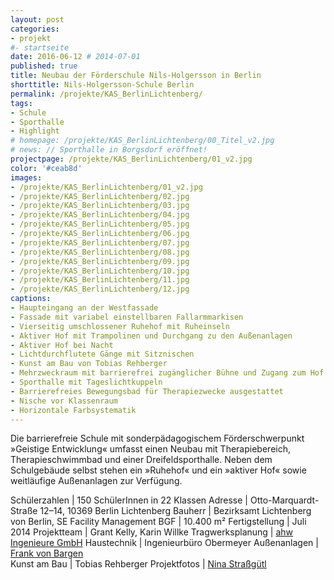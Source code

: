 ```yaml
---
layout: post
categories:
- projekt
#- startseite
date: 2016-06-12 # 2014-07-01
published: true
title: Neubau der Förderschule Nils-Holgersson in Berlin
shorttitle: Nils-Holgersson-Schule Berlin
permalink: /projekte/KAS_BerlinLichtenberg/
tags: 
- Schule
- Sporthalle
- Highlight
# homepage: /projekte/KAS_BerlinLichtenberg/00_Titel_v2.jpg
# news: // Sporthalle in Borgsdorf eröffnet!
projectpage: /projekte/KAS_BerlinLichtenberg/01_v2.jpg
color: '#ceab8d'
images:
- /projekte/KAS_BerlinLichtenberg/01_v2.jpg
- /projekte/KAS_BerlinLichtenberg/02.jpg
- /projekte/KAS_BerlinLichtenberg/03.jpg
- /projekte/KAS_BerlinLichtenberg/04.jpg
- /projekte/KAS_BerlinLichtenberg/05.jpg
- /projekte/KAS_BerlinLichtenberg/06.jpg
- /projekte/KAS_BerlinLichtenberg/07.jpg
- /projekte/KAS_BerlinLichtenberg/08.jpg
- /projekte/KAS_BerlinLichtenberg/09.jpg
- /projekte/KAS_BerlinLichtenberg/10.jpg
- /projekte/KAS_BerlinLichtenberg/11.jpg
- /projekte/KAS_BerlinLichtenberg/12.jpg
captions:
- Haupteingang an der Westfassade
- Fassade mit variabel einstellbaren Fallarmmarkisen
- Vierseitig umschlossener Ruhehof mit Ruheinseln
- Aktiver Hof mit Trampolinen und Durchgang zu den Außenanlagen
- Aktiver Hof bei Nacht
- Lichtdurchflutete Gänge mit Sitznischen
- Kunst am Bau von Tobias Rehberger
- Mehrzweckraum mit barrierefrei zugänglicher Bühne und Zugang zum Hof
- Sporthalle mit Tageslichtkuppeln
- Barrierefreies Bewegungsbad für Therapiezwecke ausgestattet
- Nische vor Klassenraum
- Horizontale Farbsystematik
---
```

Die barrierefreie Schule mit sonderpädagogischem Förderschwerpunkt »Geistige Entwicklung« umfasst einen Neubau mit Therapiebereich, Therapieschwimmbad und einer Dreifeldsporthalle. Neben dem Schulgebäude selbst stehen ein »Ruhehof« und ein »aktiver Hof« sowie weitläufige Außenanlagen zur Verfügung.

Schülerzahlen	    |	150 SchülerInnen in 22 Klassen
Adresse	            |	Otto-Marquardt-Straße 12–14, 10369 Berlin Lichtenberg
Bauherr	            |	Bezirksamt Lichtenberg von Berlin, SE Facility Management
BGF		            |	10.400 m²
Fertigstellung	    |	Juli 2014
Projektteam	        |	Grant Kelly, Karin Willke
Tragwerksplanung	|	[ahw Ingenieure GmbH](http://www.ahw-ing.com/) 
Haustechnik	        |	Ingenieurbüro Obermeyer 
Außenanlagen	    |	[Frank von Bargen](http://www.landschaftsarchitekt-von-bargen.de)	
Kunst am Bau	    |	Tobias Rehberger
Projektfotos	    |	[Nina Straßgütl](http://www.ninastrg.de/)